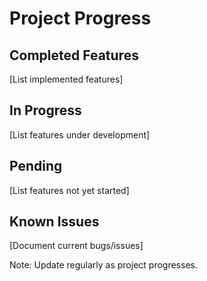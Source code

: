 # Project Progress

## Completed Features
[List implemented features]

## In Progress
[List features under development]

## Pending
[List features not yet started]

## Known Issues
[Document current bugs/issues]

Note: Update regularly as project progresses. 